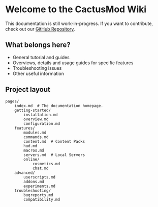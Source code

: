 # Welcome to the CactusMod Wiki

This documentation is still work-in-progress.
If you want to contribute, check out our [GitHub Repository](https://www.github.com/cactusmod/documentation).

## What belongs here?

- General tutorial and guides
- Overviews, details and usage guides for specific features
- Troubleshooting issues
- Other useful information

## Project layout
    pages/
        index.md  # The documentation homepage.
        getting-started/
            installation.md
            overview.md
            configuration.md
        features/
            modules.md
            commands.md
            content.md  # Content Packs
            hud.md
            macros.md
            servers.md  # Local Servers
            online/
                cosmetics.md
                chat.md
        advanced/
            userscripts.md
            addons.md
            experiments.md
        troubleshooting/
            bugreports.md
            compatibility.md
